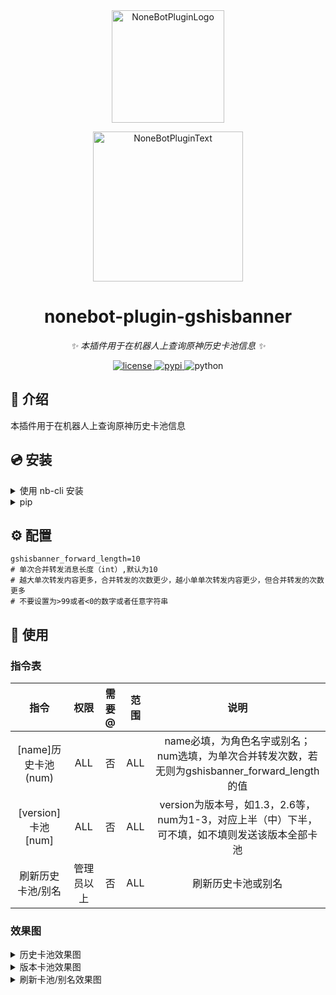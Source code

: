 <div align="center">
  <a href="https://v2.nonebot.dev/store"><img src="https://ghproxy.com/https://github.com/A-kirami/nonebot-plugin-template/blob/resources/nbp_logo.png" width="180" height="180" alt="NoneBotPluginLogo"></a>
  <br>
  <p><img src="https://ghproxy.com/https://github.com/A-kirami/nonebot-plugin-template/blob/resources/NoneBotPlugin.svg" width="240" alt="NoneBotPluginText"></p>
</div>

<div align="center">

# nonebot-plugin-gshisbanner

_✨ 本插件用于在机器人上查询原神历史卡池信息 ✨_

<a href="./LICENSE">
    <img src="https://img.shields.io/github/license/forchannot/nonebot-plugin-gshisbanner.svg" alt="license">
</a>
<a href="https://pypi.python.org/pypi/nonebot-plugin-gshisbanner">
    <img src="https://img.shields.io/pypi/v/nonebot-plugin-gshisbanner.svg" alt="pypi">
</a>
<img src="https://img.shields.io/badge/python-3.9+-blue.svg" alt="python">

</div>

## 📖 介绍

本插件用于在机器人上查询原神历史卡池信息

## 💿 安装

<details>
<summary>使用 nb-cli 安装</summary>
在 nonebot2 项目的根目录下打开命令行, 输入以下指令即可安装

    nb plugin install nonebot-plugin-gshisbanner
</details>

<details>
<summary>pip</summary>

    pip install nonebot-plugin-gshisbanner
打开 nonebot2 项目根目录下的 `pyproject.toml` 文件, 在 `[tool.nonebot]` 部分追加写入

    plugins = ["nonebot_plugin_gshisbanner"]
</details>

## ⚙️ 配置
```
gshisbanner_forward_length=10
# 单次合并转发消息长度（int）,默认为10
# 越大单次转发内容更多，合并转发的次数更少，越小单单次转发内容更少，但合并转发的次数更多
# 不要设置为>99或者<0的数字或者任意字符串
```

## 🎉 使用
### 指令表
|        指令         |    权限    | 需要@ | 范围 |                             说明                             |
| :-----------------: | :--------: | :---: | :--: | :----------------------------------------------------------: |
| [name]历史卡池(num) |    ALL     |  否   | ALL  | name必填，为角色名字或别名；num选填，为单次合并转发次数，若无则为gshisbanner_forward_length的值 |
| [version]卡池[num]  |    ALL     |  否   | ALL  | version为版本号，如1.3，2.6等，num为1-3，对应上半（中）下半，可不填，如不填则发送该版本全部卡池 |
|  刷新历史卡池/别名  | 管理员以上 |  否   | ALL  |                      刷新历史卡池或别名                      |
### 效果图
<details>
<summary>历史卡池效果图</summary>
<details>
<summary>图1</summary>
<img src="https://cdn.staticaly.com/gh/forchannot/mypicgo@main/20230324/image.4jlu5w0mhko0.jpg" alt="help">
</details>
<details>
<summary>图2</summary>
<img src="https://cdn.staticaly.com/gh/forchannot/mypicgo@main/20230324/image.5v8oqbhsm080.jpg" alt="help">
</details>
<details>
<summary>图3</summary>
<img src="https://cdn.staticaly.com/gh/forchannot/mypicgo@main/20230324/image.mr1g032ci74.jpg" alt="help">
</details>
</details>

<details>
<summary>版本卡池效果图</summary>
<details>
<summary>图1</summary>
<img src="https://cdn.staticaly.com/gh/forchannot/mypicgo@main/20230324/image.16h2b0rhhlcw.jpg" alt="help">
</details>
<details>
<summary>图2</summary>
<img src="https://cdn.staticaly.com/gh/forchannot/mypicgo@main/20230324/image.50oudvw9cdg0.jpg" alt="help">
</details>
<details>
<summary>图3</summary>
<img src="https://cdn.staticaly.com/gh/forchannot/mypicgo@main/20230324/image.63vftfc9ryk0.jpg" alt="help">
</details>
</details>

<details>
<summary>刷新卡池/别名效果图</summary>
<img src="https://cdn.staticaly.com/gh/forchannot/mypicgo@main/20230324/image.5zl59kpx8b00.jpg" alt="help">
</details>
